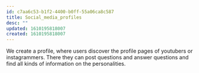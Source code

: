 ```yaml
---
id: c7aa6c53-b1f2-4400-b0ff-55a06ca8c587
title: Social_media_profiles
desc: ""
updated: 1610195818007
created: 1610195818007
---
```


We create a profile, where users discover the profile pages of youtubers or instagrammers. There they can post questions and answer questions and find all kinds of information on the personalities.
